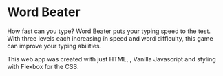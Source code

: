 # Word Beater

How fast can you type? Word Beater puts your typing speed to the test. With three levels each increasing in speed and word difficulty, this game can improve your typing abilities.

This web app was created with just HTML, , Vanilla Javascript and styling with Flexbox for the CSS.
